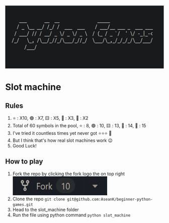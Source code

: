 <p align="center">
  <a href="https://github.com/AseanK/beginner-python-games" target="_blank">
    <img src="../../images/logo.png" width = "2560px" height = "200px">
  </a>
</p>


# Slot machine

## Rules
1. ⭐ : X10,  🟢 : X7,  🟨 : X5,  🔷 : X3,  🔺 : X2
2. Total of 60 symbols in the pool, ⭐ : 8,  🟢 : 10,  🟨 : 13,  🔷 : 14,  🔺 : 15
3. I've tried it countless times yet never got ⭐⭐⭐ 🥲
4. But I think that's how real slot machines work 😉
5. Good Luck!

## How to play
1. Fork the repo by clicking the fork logo the on top right <img src="../../images/fork.png" width="300" height="60">
2. Clone the repo `git clone git@github.com:AseanK/beginner-python-games.git`
3. Head to the slot_machine folder
4. Run the file using python command `python slot_machine`

